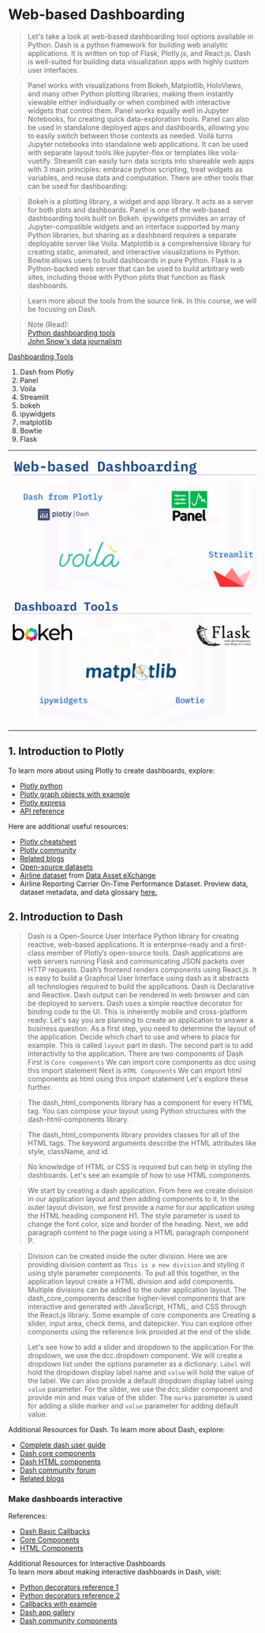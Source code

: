# Web-based Dashboarding



> Let's take a look at web-based dashboarding tool options available in Python. Dash is a python framework for building web analytic applications. It is written on top of Flask, Plotly.js, and React.js. Dash is well-suited for building data visualization apps with highly custom user interfaces.

> Panel works with visualizations from Bokeh, Matplotlib, HoloViews, and many other Python plotting libraries, making them instantly viewable either individually or when combined with interactive widgets that control them. Panel works equally well in Jupyter Notebooks, for creating quick data-exploration tools. Panel can also be used in standalone deployed apps and dashboards, allowing you to easily switch between those contexts as needed. Voilà turns Jupyter notebooks into standalone web applications. It can be used with separate layout tools like jupyter-flex or templates like voila-vuetify. Streamlit can easily turn data scripts into shareable web apps with 3 main principles: embrace python scripting, treat widgets as variables, and reuse data and computation. There are other tools that can be used for dashboarding:

> Bokeh is a plotting library, a widget and app library. It acts as a server for both plots and dashboards. Panel is one of the web-based dashboarding tools built on Bokeh. ipywidgets provides an array of Jupyter-compatible widgets and an interface supported by many Python libraries, but sharing as a dashboard requires a separate deployable server like Voila. Matplotlib is a comprehensive library for creating static, animated, and interactive visualizations in Python. Bowtie allows users to build dashboards in pure Python. Flask is a Python-backed web server that can be used to build arbitrary web sites, including those with Python plots that function as flask dashboards.

> Learn more about the tools from the source link. In this course, we will be focusing on Dash.

> Note (Read): <br/>
> [Python dashboarding tools](https://pyviz.org/dashboarding/) <br/>
> [John Snow's data journalism](https://www.theguardian.com/news/datablog/2013/mar/15/john-snow-cholera-map)

<u>Dashboarding Tools</u>
1. Dash from Plotly
1. Panel
1. Voila
1. Streamlit
1. bokeh
1. ipywidgets
1. matplotlib
1. Bowtie
1. Flask

___

![Dashboarding 1](https://github.com/ThivaV/Data_Visualization_with_Python/blob/master/img/Week%204/Dashboarding_1.png)

![Dashboarding 2](https://github.com/ThivaV/Data_Visualization_with_Python/blob/master/img/Week%204/Dashboarding_2.png)
___

## 1. Introduction to Plotly

To learn more about using Plotly to create dashboards, explore:
* [Plotly python](https://plotly.com/python/getting-started/)
* [Plotly graph objects with example](https://plotly.com/python/graph-objects/)
* [Plotly express](https://plotly.com/python/plotly-express/)
* [API reference](https://plotly.com/python-api-reference/)

Here are additional useful resources:
* [Plotly cheatsheet](https://images.plot.ly/plotly-documentation/images/plotly_js_cheat_sheet.pdf)
* [Plotly community](https://community.plotly.com/c/api/5)
* [Related blogs](https://plotlygraphs.medium.com/)
* [Open-source datasets](https://developer.ibm.com/exchanges/data/)
* [Airline dataset](https://developer.ibm.com/exchanges/data/all/airline/?utm_medium=Exinfluencer&utm_source=Exinfluencer&utm_content=000026UJ&utm_term=10006555&utm_id=NA-SkillsNetwork-Channel-SkillsNetworkCoursesIBMDeveloperSkillsNetworkDV0101ENSkillsNetwork20297740-2021-01-01) from [Data Asset eXchange](https://developer.ibm.com/exchanges/data/)
* Airline Reporting Carrier On-Time Performance Dataset. Preview data, dataset metadata, and data glossary [here.](https://dax-cdn.cdn.appdomain.cloud/dax-airline/1.0.1/data-preview/index.html)

## 2. Introduction to Dash

> Dash is a Open-Source User Interface Python library for creating reactive, web-based applications. It is enterprise-ready and a first-class member of Plotly’s open-source tools. Dash applications are web servers running Flask and communicating JSON packets over HTTP requests. Dash’s frontend renders components using React.js. It is easy to build a Graphical User Interface using dash as it abstracts all technologies required to build the applications. Dash is Declarative and Reactive. Dash output can be rendered in web browser and can be deployed to servers. Dash uses a simple reactive decorator for binding code to the UI. This is inherently mobile and cross-platform ready. Let's say you are planning to create an application to answer a business question. As a first step, you need to determine the layout of the application. Decide which chart to use and where to place for example. This is called `layout` part in dash. The second part is to add interactivity to the application. There are two components of Dash First is `Core components` We can import core components as dcc using this import statement Next is `HTML Components` We can import html components as html using this import statement Let's explore these further.

> The dash_html_components library has a component for every HTML tag. You can compose your layout using Python structures with the dash-html-components library.

> The dash_html_components library provides classes for all of the HTML tags. The keyword arguments describe the HTML attributes like style, className, and id.

> No knowledge of HTML or CSS is required but can help in styling the dashboards. Let's see an example of how to use HTML components.

> We start by creating a dash application. From here we create division in our application layout and then adding components to it. In the outer layout division, we first provide a name for our application using the HTML heading component H1. The style parameter is used to change the font color, size and border of the heading. Next, we add paragraph content to the page using a HTML paragraph component P.

> Division can be created inside the outer division. Here we are providing division content as `This is a new division` and styling it using style parameter components. To put all this together, in the application layout create a HTML division and add components. Multiple divisions can be added to the outer application layout. The dash_core_components describe higher-level components that are interactive and generated with JavaScript, HTML, and CSS through the React.js library. Some example of core components are Creating a slider, input area, check items, and datepicker. You can explore other components using the reference link provided at the end of the slide.

> Let's see how to add a slider and dropdown to the application For the dropdown, we use the dcc.dropdown component. We will create a dropdown list under the options parameter as a dictionary. `Label` will hold the dropdown display label name and `value` will hold the value of the label. We can also provide a default dropdown display label using `value` parameter. For the slider, we use the dcc.slider component and provide min and max value of the slider. The `marks` parameter is used for adding a slide marker and `value` parameter for adding default value.

Additional Resources for Dash. To learn more about Dash, explore:
* [Complete dash user guide](https://dash.plotly.com/)
* [Dash core components](https://dash.plotly.com/dash-core-components)
* [Dash HTML components](https://dash.plotly.com/dash-html-components)
* [Dash community forum](https://community.plotly.com/c/dash/16)
* [Related blogs](https://medium.com/plotly/tagged/dash)

### Make dashboards interactive

References:
* [Dash Basic Callbacks](https://dash.plotly.com/basic-callbacks)
* [Core Components](https://dash.plotly.com/dash-core-components)
* [HTML Components](https://dash.plotly.com/dash-html-components)

Additional Resources for Interactive Dashboards <br/>
To learn more about making interactive dashboards in Dash, visit:
* [Python decorators reference 1](https://realpython.com/primer-on-python-decorators/)
* [Python decorators reference 2](https://www.python.org/dev/peps/pep-0318/#current-syntax)
* [Callbacks with example](https://dash.plotly.com/basic-callbacks)
* [Dash app gallery](https://dash-gallery.plotly.host/Portal/)
* [Dash community components](https://plotly.com/dash-community-components/)